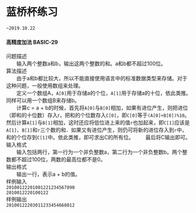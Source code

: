 # 蓝桥杯练习

`~2019.10.22`   
#### 高精度加法 BASIC-29  
问题描述  
　　输入两个整数a和b，输出这两个整数的和。a和b都不超过100位。  
算法描述  
　　由于a和b都比较大，所以不能直接使用语言中的标准数据类型来存储。对于这种问题，一般使用数组来处理。  
　　定义一个数组A，`A[0]`用于存储a的个位，`A[1]`用于存储a的十位，依此类推。同样可以用一个数组B来存储b。  
　　计算c = a + b的时候，首先将`A[0]`与`B[0]`相加，如果有进位产生，则把进位（即和的十位数）存入r，把和的个位数存入`C[0]`，即`C[0]`等于`(A[0]+B[0])%10`。然后计算`A[1]`与`B[1]`相加，这时还应将低位进上来的值`r`也加起来，即`C[1]`应该是`A[1]`、`B[1]`和`r`三个数的和．如果又有进位产生，则仍可将新的进位存入到`r`中，和的个位存到`C[1]`中。依此类推，即可求出C的所有位。
　　最后将C输出即可。  
输入格式  
　　输入包括两行，第一行为一个非负整数a，第二行为一个非负整数b。两个整数都不超过100位，两数的最高位都不是0。  
输出格式  
　　输出一行，表示a + b的值。  
样例输入  
`20100122201001221234567890`  
`2010012220100122`  
样例输出  
`20100122203011233454668012`  
